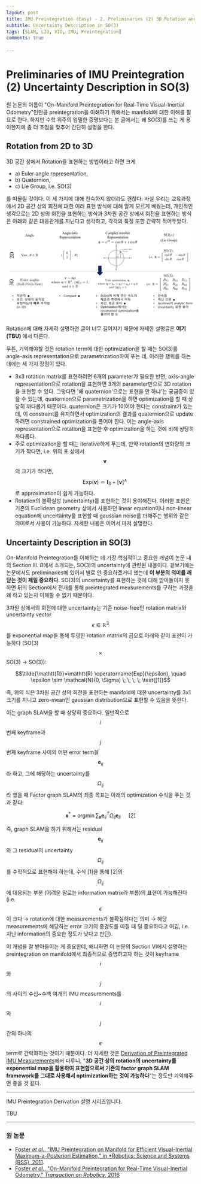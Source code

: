 ```yaml
---
layout: post
title: IMU Preintegration (Easy) - 2. Preliminaries (2) 3D Rotation and Uncertainty
subtitle: Uncertainty Description in SO(3)
tags: [SLAM, LIO, VIO, IMU, Preintegration]
comments: true

---
```


# Preliminaries of IMU Preintegration (2) Uncertainty Description in SO(3)

원 논문의 이름이 "On-Manifold Preintegration for Real-Time
Visual-Inertial Odometry"인만큼 preintegration을 이해하기 위해서는 manifold에 대한 이해를 필요로 한다. 하지만 수학 위주의 엄밀한 증명보다는 본 글에서는 왜 SO(3)를 쓰는 게 용이한지에 좀 더 초점을 맞추어 간단히 설명을 한다.

## Rotation from 2D to 3D

3D 공간 상에서 Rotation을 표현하는 방법이라고 하면 크게 
* a) Euler angle representation, 
* b) Quaternion, 
* c) Lie Group, i.e. SO(3)
  
를 떠올릴 것이다. 이 세 가지에 대해 친숙하지 않더라도 괜찮다. 사실 우리는 교육과정에서 2D 공간 상의 회전에 대한 여러 표현 방식에 대해 알게 모르게 배웠는데, 개인적인 생각으로는 2D 상의 회전을 표현하는 방식과 3차원 공간 상에서 회전을 표현하는 방식은 아래와 같은 대응관계를 지닌다고 생각하고, 각각의 특징 또한 간략히 적어두었다.

![](/img/rotation/overview_v2.png)

Rotation에 대해 자세히 설명하면 글이 너무 길어지기 때문에 자세한 설명글은 **여기(TBU)** 에서 다룬다.

무튼, 기억해야할 것은 rotation term에 대한 optimization을 할 때는 SO(3)를 angle-axis representation으로 parametrization하여 푸는 데, 이러한 행위를 하는 데에는 세 가지 장점이 있다.

* 3x3 rotation matrix를 표현하려면 6개의 parameter가 필요한 반면, axis-angle representation으로 rotation을 표현하면 3개의 parameter만으로 3D rotation을 표현할 수 있다. 그렇다면 '왜 quaternion'으로는 표현을 안 하냐'는 궁금증이 있을 수 있는데, quaternion으로 parametrization을 하면 optimization을 할 때 상당히 까다롭기 때문이다. quaternion은 크기가 1이어야 한다는 constraint가 있는데, 이 constraint를 유지하면서 optimization의 결과를 quaternion으로 update하려면 constrained optimization을 풀어야 한다. 이는 angle-axis representation으로 rotation을 표현한 후 optimization을 하는 것에 비해 상당히 까다롭다. 
* 주로 optimization을 할 때는 iterative하게 푸는데, 만약 rotation의 변화량의 크기가 작다면, i.e. 위의 표 상에서 $$\mathbf{v}$$의 크기가 작다면, $$\text{Exp}(\mathbf{v}) \backsimeq \mathbf{I}_3 + [\mathbf{v}]^{\wedge}$$로 approximation이 쉽게 가능하다.
* Rotation의 불확실성 (uncertainty)를 표현하는 것이 용이해진다. 이러한 표현은 기존의 Euclidean geometry 상에서 사용하던 linear equation이나 non-linear equation에 uncertainty를 표현할 때 gaussian noise를 더해주는 행위와 같은 의미로서 사용이 가능하다. 자세한 내용은 이어서 마저 설명한다.

## Uncertainty Description in SO(3) 

On-Manifold Preintegration를 이해하는 데 가장 핵심적이고 중요한  개념이 논문 내의 Section Ⅲ. *B*에서 소개되는, SO(3)의 uncertainty에 관련된 내용이다. 겉보기에는 논문에서도 preliminaries에 있어서 별로 안 중요하겠거니 했는데 **이 부분의 의미를 깨닫는 것이 제일 중요하다**. SO(3)의 uncertainty를 표현하는 것에 대해 받아들이지 못 하면 뒤의 Section에서 전개를 통해 preintegrated measurements를 구하는 과정을 왜 하고 있는지 이해할 수 없기 때문이다.

3차원 상에서의 회전에 대한 uncertainty는 기존 noise-free인  rotation matrix와 uncertainty vector $$\epsilon \in \mathbb{R}^3$$를 exponential map을 통해 투영한 rotation matrix의 곱으로 아래와 같이 표현이 가능하다 (SO(3) $$ \times $$ SO(3) → SO(3)):

$$\tilde{\mathtt{R}}=\mathtt{R} \operatorname{Exp}(\epsilon), \quad \epsilon \sim \mathcal{N}(0, \Sigma) \; \; \; \; \text{[1]}$$ 

즉, 위의 식은 3차원 공간 상의 회전을 표현하는 manifold에 대한 uncertainty를 3x1 크기를 지니고 zero-mean인 gaussian distribution으로 표현할 수 있음을 뜻한다.  

이는 graph SLAM을 할 때 상당히 중요하다. 일반적으로 $$i$$ 번째 keyframe과 $$j$$ 번째 keyframe 사이의 어떤 error term을 $$\mathbf{e}_{i j}$$라 하고, 그에 해당하는 uncertainty를 $$\Omega_{i j}$$라 했을 때 Factor graph SLAM의 최종 목표는 아래의 optimization 수식을 푸는 것과 같다:

$$\mathbf{x}^{*}=\operatorname{argmin} \sum_{\mathbf{x}} \mathbf{e}_{i j}^{T} {\Omega}_{i j} \mathbf{e}_{i j} \; \; \; \; \;  \; \text{[2]}$$

즉, graph SLAM을 하기 위해서는 residual $$\mathbf{e}_{i j}$$와 그 residual의 uncertainty $$\Omega_{i j}$$를 수학적으로 표현해야 하는데, 수식 [1]을 통해 
[2]의 $$\Omega_{ij}$$에 대응되는 부분 (어려운 말로는 information matrix라 부름)의 표현이 가능해진다 (i.e. $$\epsilon$$이 크다 → rotation에 대한 measurements가 불확실하다는 의미 → 해당 measurements에 해당하는 error 크기의 중경도를 따질 때 덜 중요하다고 여김, i.e. 지닌 information의 중요한 정도가 낮다고 판단). 

이 개념을 잘 받아들이는 게 중요한데, 왜냐하면 이 논문의 Section Ⅵ에서 설명하는 preintegration on manifold에서 최종적으로 증명하고자 하는 것이 keyframe $$i$$와 $$j$$의 사이의 수십~수백 여개의 IMU measurements를 $$i$$와 $$j$$ 간의 하나의 $$\epsilon$$ term로 간략화하는 것이기 때문이다. 더 자세한 것은 [Derivation of Preintegrated IMU Measurements](https://limhyungtae.github.io/2022-04-01-IMU-Preintegration-(Easy)-4.-Derivation-of-Preintegrated-IMU-Measurements/)에서 다루니, "**3D 공간 상의 rotation의 uncertainty를 exponential map을 활용하여 표현함으로써 기존의 factor graph SLAM framework를 그대로 사용해서 optimization하는 것이 가능하다**"는 정도만 기억해주면 좋을 것 같다.


---

IMU Preintegration Derivation 설명 시리즈입니다.

TBU

---


### 원 논문

* [Foster *et al.*, "IMU Preintegration on Manifold for Efficient
Visual-Inertial Maximum-a-Posteriori Estimation," in *Robotics: Science and Systems (RSS), 2011](http://www.roboticsproceedings.org/rss11/p06.pdf).
* [Foster *et al.*, "On-Manifold Preintegration for Real-Time
Visual-Inertial Odometry," *Transaction on Robotics*, 2016](https://rpg.ifi.uzh.ch/docs/TRO16_forster.pdf)
